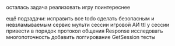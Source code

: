 осталась задача реализовать игру поинтереснее


ещё подзадачи:
исправить все todo
сделать безопасным и невзламываемым сервис
мульти сессии
игровой АИ
ttl у сессии
привести в порядок протокол общения
Response<String>
исследовать многопоточность
добавить логгирование
GetSession тесты